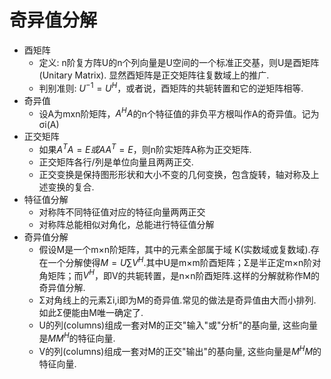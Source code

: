 # 奇异值分解
* 酉矩阵
	* 定义: n阶复方阵U的n个列向量是U空间的一个标准正交基，则U是酉矩阵(Unitary Matrix). 显然酉矩阵是正交矩阵往复数域上的推广.
	* 判别准则:  $U^{-1} = U^{H}$，或者说，酉矩阵的共轭转置和它的逆矩阵相等.
* 奇异值
	* 设A为mxn阶矩阵，$A^{H}A$的n个特征值的非负平方根叫作A的奇异值。记为σi(A)
* 正交矩阵 
	* 如果$A^{T}A=E或AA^{T}=E$，则n阶实矩阵A称为正交矩阵.
	* 正交矩阵各行/列是单位向量且两两正交.
	* 正交变换是保持图形形状和大小不变的几何变换，包含旋转，轴对称及上述变换的复合.
* 特征值分解
	* 对称阵不同特征值对应的特征向量两两正交
	* 对称阵总能相似对角化，总能进行特征值分解
* 奇异值分解
	* 假设M是一个m×n阶矩阵，其中的元素全部属于域 K(实数域或复数域).存在一个分解使得$M = U \sum V^{H}$.其中U是m×m阶酉矩阵；Σ是半正定m×n阶对角矩阵；而$V^{H}$，即V的共轭转置，是n×n阶酉矩阵.这样的分解就称作M的奇异值分解.
	* Σ对角线上的元素Σi,i即为M的奇异值.常见的做法是奇异值由大而小排列.如此Σ便能由M唯一确定了.
	* U的列(columns)组成一套对M的正交"输入"或"分析"的基向量, 这些向量是$MM^{H}$的特征向量.
	* V的列(columns)组成一套对M的正交"输出"的基向量, 这些向量是$M^{H}M$的特征向量.

